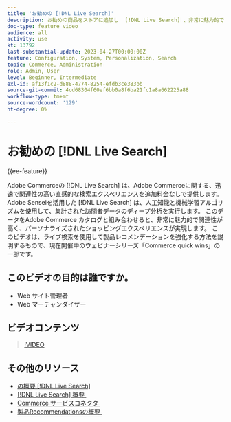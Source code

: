 ```yaml
---
title: 'お勧めの [!DNL Live Search]'
description: お勧めの商品をストアに追加し  [!DNL Live Search] 、非常に魅力的で関連性が高くパーソナライズされたショッピングエクスペリエンスを生み出す方法を説明します。
doc-type: feature video
audience: all
activity: use
kt: 13792
last-substantial-update: 2023-04-27T00:00:00Z
feature: Configuration, System, Personalization, Search
topic: Commerce, Administration
role: Admin, User
level: Beginner, Intermediate
exl-id: af13f1c2-d888-4774-8254-efdb3ce383bb
source-git-commit: 4cd68304f60ef6bb0a8f6ba21fc1a8a662225a88
workflow-type: tm+mt
source-wordcount: '129'
ht-degree: 0%

---
```


# お勧めの [!DNL Live Search]

{{ee-feature}}

Adobe Commerceの [!DNL Live Search] は、Adobe Commerceに関する、迅速で関連性の高い直感的な検索エクスペリエンスを追加料金なしで提供します。 Adobe Senseiを活用した [!DNL Live Search] は、人工知能と機械学習アルゴリズムを使用して、集計された訪問者データのディープ分析を実行します。 このデータをAdobe Commerce カタログと組み合わせると、非常に魅力的で関連性が高く、パーソナライズされたショッピングエクスペリエンスが実現します。 このビデオは、ライブ検索を使用して製品レコメンデーションを強化する方法を説明するもので、現在開催中のウェビナーシリーズ「Commerce quick wins」の一部です。

## このビデオの目的は誰ですか。

- Web サイト管理者
- Web マーチャンダイザー

## ビデオコンテンツ

>[!VIDEO](https://video.tv.adobe.com/v/3432508?quality=12&learn=on&captions=jpn)


## その他のリソース

- [&#x200B; の概要  [!DNL Live Search]](https://experienceleague.adobe.com/docs/commerce-learn/tutorials/marketing/live-search.html?lang=ja)
- [[!DNL Live Search]  概要 &#x200B;](https://experienceleague.adobe.com/docs/commerce-merchant-services/live-search/overview.html?lang=ja)
- [Commerce サービスコネクタ &#x200B;](https://experienceleague.adobe.com/docs/commerce-merchant-services/user-guides/integration-services/saas.html?lang=ja)
- [&#x200B; 製品Recommendationsの概要 &#x200B;](https://experienceleague.adobe.com/docs/commerce-merchant-services/product-recommendations/overview.html?lang=ja)

